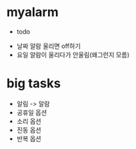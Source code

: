 # myalarm

* todo
- 날짜 알람 울리면 off하기
- 요일 알람이 울리다가 안울림(왜그런지 모름)



# big tasks
- 알림 -> 알람
- 공휴일 옵션
- 소리 옵션
- 진동 옵션
- 반복 옵션